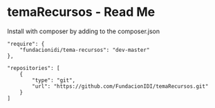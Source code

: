 # temaRecursos - Read Me

Install with composer by adding to the composer.json

	"require": {
        "fundacionidi/tema-recursos": "dev-master"
    },
    
    "repositories": [
    	{
            "type": "git",
            "url": "https://github.com/FundacionIDI/temaRecursos.git"
        }
    ]
